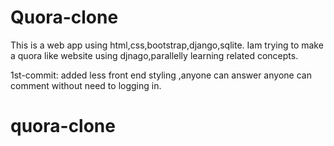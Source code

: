 # Quora-clone

This is a web app using html,css,bootstrap,django,sqlite.
Iam trying to make a quora like website using djnago,parallelly learning related concepts.



1st-commit: added less front end styling ,anyone can answer  anyone can comment without need to logging in.
# quora-clone

